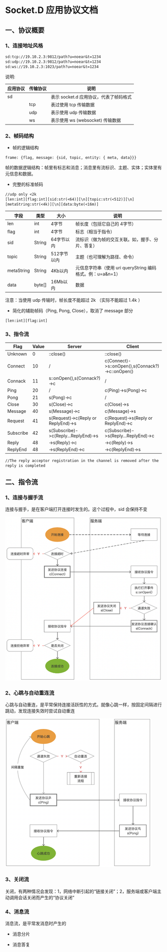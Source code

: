 
# Socket.D 应用协议文档

## 一、协议概要


### 1、连接地址风格

```
sd:tcp://19.10.2.3:9812/path?u=noear&t=1234
sd:udp://19.10.2.3:9812/path?u=noear&t=1234
sd:ws://19.10.2.3:1023/path?u=noear&t=1234
```

说明:

| 应用协议 | 传输协议 | 说明                       |
|------|------|--------------------------|
| sd   |      | 表示 socket.d 应用协议，代表了帧码格式 |
|      | tcp  | 表过使用 tcp 传输数据            |
|      | udp  | 表示使用 udp 传输数据            |
|      | ws   | 表示使用 ws (websocket) 传输数据 |



### 2、帧码结构

* 帧的逻辑结构

```
frame: {flag, message: {sid, topic, entity: { meta, data}}}
```

帧的数据逻辑结构：帧里有标志和消息；消息里有流标识、主题、实体；实体里有元信息和数据。

* 完整的标准帧码

```
//udp only <2k
[len:int][flag:int][sid:str(<64)][\n][topic:str(<512)][\n][metaString:str(<4k)][\n][data:byte(<16m)]
```

| 字段         | 类型     | 大小  | 说明                                      |
|------------|--------|-----|-----------------------------------------|
| len        | int    | 4字节 | 帧长度（包括它自己的 4字节）                         |
| flag       | int    | 4字节 | 标志（相当于指令）                               |
| sid        | String | 64字节以内 | 流标识（做为帧的交互关联。如，握手、分片、答复）                |
| topic      | String | 512字节以内 | 主题（也可理解为路径、命令）                          |
| metaString | String | 4Kb以内 | 元信息字符串（使用 uri queryString 编码格式。例：u=a&n=1） |
| data       | byte[] | 16Mb以内 | 数据                                      |

注意：当使用 udp 传输时，帧长度不能超过 2k （实际不能超过 1.4k ）

* 简化的辅助帧码（Ping, Pong, Close），取消了 message 部分

```
[len:int][flag:int]
```

### 3、指令流

| Flag         | Value | Server                               | Client                                                | 
|--------------|-------|--------------------------------------|-------------------------------------------------------|
| Unknown      | 0     | ::close()                            | ::close()                                             | 
| Connect      | 10    | /                                    | c(Connect)->s::onOpen(),s(Connack?)->c::onOpen() | 
| Connack      | 11    | s::onOpen(),s(Connack?)->c           | /                                                     | 
| Ping         | 20    | /                                    | c(Ping)->s(Pong)->c                                   | 
| Pong         | 21    | s(Pong)->c                           | /                                                     | 
| Close        | 30    | s(Close)->c                          | c(Close)->s                                           | 
| Message      | 40    | s(Message)->c                        | c(Message)->s                                         | 
| Request      | 41    | s(Request)->c(Reply or ReplyEnd)->s  | c(Request)->s(Reply or ReplyEnd)->c                   |  
| Subscribe    | 42    | s(Subscribe)->c(Reply...ReplyEnd)->s | c(Subscribe)->s(Reply...ReplyEnd)->c                  | 
| Reply        | 48    | ->s(Reply)->c                        | ->c(Reply)->s                                         | 
| ReplyEnd     | 48    | ->s(ReplyEnd)->c                     | ->c(ReplyEnd)->s                                      | 

```
//The reply acceptor registration in the channel is removed after the reply is completed
```

## 二、指令流

### 1、连接与握手流

连接与握手，是在客户端打开连接时发生的。这个过程中，sid 会保持不变

<img src="protocol-1.png" width="520" />

### 2、心跳与自动重连流

心跳与自动重连，是平常保持连接活跃性的方式。就像心跳一样，按固定间隔进行跳动，发现连接失效时尝试自动重连

<img src="protocol-2.png" width="470" />

### 3、关闭流

关闭，有两种情况会发现：1，网络中断引起的“链接关闭”；2，服务端或客户端主动调用会话关闭而产生的“协议关闭”


### 4、消息流

消息流，是平常发消息时产生的

* 消息分片


* 消息答复

